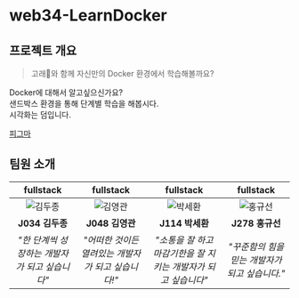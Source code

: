 # web34-LearnDocker

## 프로젝트 개요
> 고래🐳와 함께 자신만의 Docker 환경에서 학습해볼까요?

Docker에 대해서 알고싶으신가요?   
샌드박스 환경을 통해 단계별 학습을 해봅시다.   
시각화는 덤입니다.   

[피그마](https://www.figma.com/board/8ywEMvSfSiTmH9LZ5gYgHV/%EA%B7%B8%EB%A3%B9%ED%94%84%EB%A1%9C%EC%A0%9D%ED%8A%B8-34-%ED%8C%80%EB%B9%8C%EB%94%A9?node-id=0-1&node-type=canvas&t=FCVQuNLYcwXDnUs8-0)

## 팀원 소개

|      **fullstack**       |     **fullstack**     |        **fullstack**         |        **fullstack**       |
| :--------------------: | :------------------:| :-------------------------:| :-----------------------:|
|   ![김두종][두종]       |  ![김영관][영관]    |     ![박세환][세환]         |    ![홍규선][규선]        |
|    **J034 김두종**     |   **J048 김영관**   |       **J114 박세환**      |      **J278 홍규선**      |
| _"한 단계씩 성장하는 개발자가 되고 싶습니다"_ | _"어떠한 것이든 열려있는 개발자가 되고 싶습니다!"_ | _"소통을 잘 하고 마감기한을 잘 지키는 개발자가 되고 싶습니다"_ | _"꾸준함의 힘을 믿는 개발자가 되고 싶습니다."_ | 

[두종]: https://avatars.githubusercontent.com/u/49023732?v=4
[영관]: https://avatars.githubusercontent.com/u/91407685?v=4
[세환]: https://avatars.githubusercontent.com/u/64393421?v=4
[규선]: https://avatars.githubusercontent.com/u/108771739?v=4
